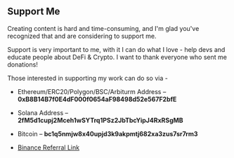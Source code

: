 ## Support Me

Creating content is hard and time-consuming, and I'm glad you've recognized that and are considering to support me.

Support is very important to me, with it I can do what I love - help devs and educate people about DeFi & Crypto. I want to thank everyone who sent me donations!

Those interested in supporting my work can do so via -

- Ethereum/ERC20/Polygon/BSC/Arbiturm Address – **0xB8B14B7f0E4dF000f0654aF98498d52e567F2bfE**

- Solana Address – **2fM5d1cupj2Mceh1wSYTrq1PSz2JbTbcYipJ4RxRSgMB**

- Bitcoin – **bc1q5nmjw8x40upjd3k9akpmtj682xa3zus7sr7rm3**

- [Binance Referral Link](https://accounts.binance.com/en/register?ref=515918935)
